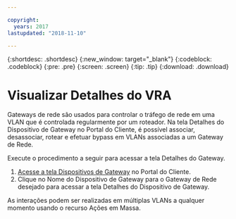 ```yaml
---

copyright:
  years: 2017
lastupdated: "2018-11-10"

---
```


{:shortdesc: .shortdesc}
{:new_window: target="_blank"}
{:codeblock: .codeblock}
{:pre: .pre}
{:screen: .screen}
{:tip: .tip}
{:download: .download}

# Visualizar Detalhes do VRA

Gateways de rede são usados para controlar o tráfego de rede em uma VLAN que é controlada regularmente por um roteador. Na tela Detalhes do Dispositivo de Gateway no Portal do Cliente, é possível associar, desassociar, rotear e efetuar bypass em VLANs associadas a um Gateway de Rede.

Execute o procedimento a seguir para acessar a tela Detalhes do Gateway.

1. [Acesse a tela Dispositivos de Gateway](access-gateway-appliances.html) no Portal do Cliente.
2. Clique no Nome do Dispositivo de Gateway para o Gateway de Rede desejado para acessar a tela Detalhes do Dispositivo de Gateway.

As interações podem ser realizadas em múltiplas VLANs a qualquer momento usando o recurso Ações em Massa.
